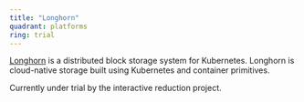 ```yaml
---
title: "Longhorn"
quadrant: platforms
ring: trial
---
```


[Longhorn](https://longhorn.io/) is a distributed block storage system for
Kubernetes.
Longhorn is cloud-native storage built using Kubernetes and container primitives.

Currently under trial by the interactive reduction project.

